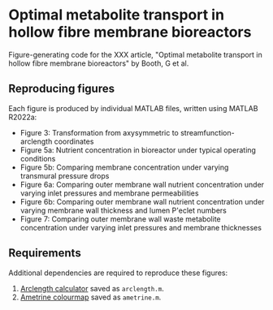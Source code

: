 # Optimal metabolite transport in hollow fibre membrane bioreactors
Figure-generating code for the XXX article, "Optimal metabolite transport in hollow fibre membrane bioreactors" by Booth, G et al.

## Reproducing figures
Each figure is produced by individual MATLAB files, written using MATLAB R2022a:

* Figure 3: Transformation from axysymmetric to streamfunction-arclength coordinates
* Figure 5a: Nutrient concentration in bioreactor under typical operating conditions
* Figure 5b: Comparing membrane concentration under varying transmural pressure drops
* Figure 6a: Comparing outer membrane wall nutrient concentration under varying inlet pressures and membrane permeabilities
* Figure 6b: Comparing outer membrane wall nutrient concentration under varying membrane wall thickness and lumen P\'eclet numbers
* Figure 7: Comparing outer membrane wall waste metabolite concentration under varying inlet pressures and membrane thicknesses

## Requirements
Additional dependencies are required to reproduce these figures:

1. [Arclength calculator](https://viewer.mathworks.com/?viewer=plain_code&url=https%3A%2F%2Fwww.mathworks.com%2Fmatlabcentral%2Fmlc-downloads%2Fdownloads%2Fe87feb46-b95f-46d3-b03f-9673422aab48%2Fd97fad3c-9349-4c7e-bb11-937bc860ae83%2Ffiles%2FRetinalTortuosityAnalysis%2Fsupplementary_functions%2Farc_length.m&embed=web) saved as `arclength.m`.
2. [Ametrine colourmap](https://github.com/briochemc/MATLAB_colormaps/blob/master/ametrine.m) saved as `ametrine.m`.
